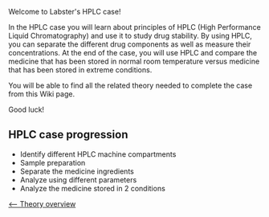 Welcome to Labster's HPLC case!

In the HPLC case you will learn about principles of HPLC (High
Performance Liquid Chromatography) and use it to study drug stability.
By using HPLC, you can separate the different drug components as well as
measure their concentrations. At the end of the case, you will use HPLC
and compare the medicine that has been stored in normal room temperature
versus medicine that has been stored in extreme conditions.

You will be able to find all the related theory needed to complete the
case from this Wiki page.

Good luck!

HPLC case progression
---------------------

-   Identify different HPLC machine compartments
-   Sample preparation
-   Separate the medicine ingredients
-   Analyze using different parameters
-   Analyze the medicine stored in 2 conditions

[\<-- Theory overview](/wiki/HPLC "wikilink")

